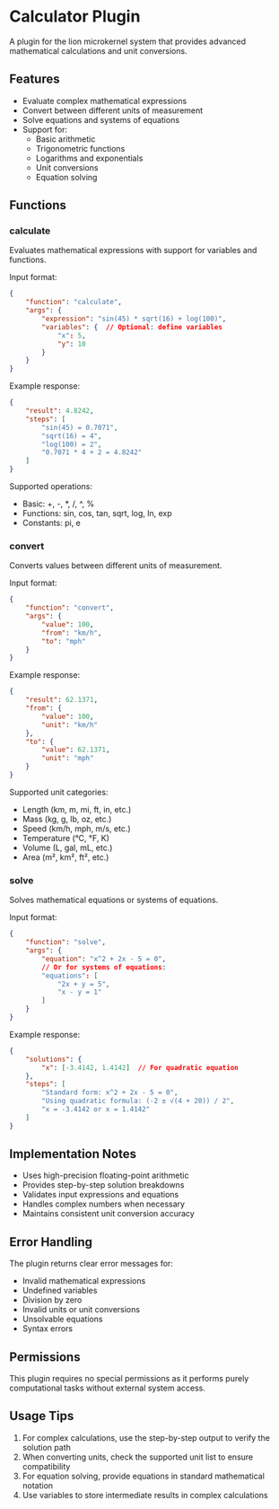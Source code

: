# Calculator Plugin

A plugin for the lion microkernel system that provides advanced mathematical calculations and unit conversions.

## Features

- Evaluate complex mathematical expressions
- Convert between different units of measurement
- Solve equations and systems of equations
- Support for:
  - Basic arithmetic
  - Trigonometric functions
  - Logarithms and exponentials
  - Unit conversions
  - Equation solving

## Functions

### calculate
Evaluates mathematical expressions with support for variables and functions.

Input format:
```json
{
    "function": "calculate",
    "args": {
        "expression": "sin(45) * sqrt(16) + log(100)",
        "variables": {  // Optional: define variables
            "x": 5,
            "y": 10
        }
    }
}
```

Example response:
```json
{
    "result": 4.8242,
    "steps": [
        "sin(45) = 0.7071",
        "sqrt(16) = 4",
        "log(100) = 2",
        "0.7071 * 4 + 2 = 4.8242"
    ]
}
```

Supported operations:
- Basic: +, -, *, /, ^, %
- Functions: sin, cos, tan, sqrt, log, ln, exp
- Constants: pi, e

### convert
Converts values between different units of measurement.

Input format:
```json
{
    "function": "convert",
    "args": {
        "value": 100,
        "from": "km/h",
        "to": "mph"
    }
}
```

Example response:
```json
{
    "result": 62.1371,
    "from": {
        "value": 100,
        "unit": "km/h"
    },
    "to": {
        "value": 62.1371,
        "unit": "mph"
    }
}
```

Supported unit categories:
- Length (km, m, mi, ft, in, etc.)
- Mass (kg, g, lb, oz, etc.)
- Speed (km/h, mph, m/s, etc.)
- Temperature (°C, °F, K)
- Volume (L, gal, mL, etc.)
- Area (m², km², ft², etc.)

### solve
Solves mathematical equations or systems of equations.

Input format:
```json
{
    "function": "solve",
    "args": {
        "equation": "x^2 + 2x - 5 = 0",
        // Or for systems of equations:
        "equations": [
            "2x + y = 5",
            "x - y = 1"
        ]
    }
}
```

Example response:
```json
{
    "solutions": {
        "x": [-3.4142, 1.4142]  // For quadratic equation
    },
    "steps": [
        "Standard form: x^2 + 2x - 5 = 0",
        "Using quadratic formula: (-2 ± √(4 + 20)) / 2",
        "x = -3.4142 or x = 1.4142"
    ]
}
```

## Implementation Notes

- Uses high-precision floating-point arithmetic
- Provides step-by-step solution breakdowns
- Validates input expressions and equations
- Handles complex numbers when necessary
- Maintains consistent unit conversion accuracy

## Error Handling

The plugin returns clear error messages for:
- Invalid mathematical expressions
- Undefined variables
- Division by zero
- Invalid units or unit conversions
- Unsolvable equations
- Syntax errors

## Permissions

This plugin requires no special permissions as it performs purely computational tasks without external system access.

## Usage Tips

1. For complex calculations, use the step-by-step output to verify the solution path
2. When converting units, check the supported unit list to ensure compatibility
3. For equation solving, provide equations in standard mathematical notation
4. Use variables to store intermediate results in complex calculations
